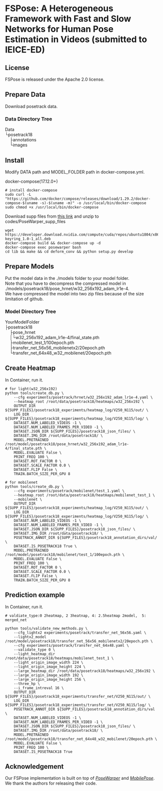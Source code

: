# FSPose: A Heterogeneous Framework with Fast and Slow Networks for Human Pose Estimation in Videos (submitted to IEICE-ED)

## License
FSPose is released under the Apache 2.0 license.
## Prepare Data
Download posetrack data.
### Data Directory Tree
Data  
└posetrack18  
&nbsp;&nbsp;&nbsp;&nbsp;├annotations  
&nbsp;&nbsp;&nbsp;&nbsp;└images  

<!--
Posetack17's images are needed to rename to renamed_images with [this script](https://github.com/facebookresearch/DetectAndTrack/blob/master/tools/gen_posetrack_json.py).
-->
## Install
Modify DATA path and MODEL_FOLDER path in docker-compose.yml.

docker-compose(17.12.0+)
```
# install docker-compose
sudo curl -L "https://github.com/docker/compose/releases/download/1.29.2/docker-compose-$(uname -s)-$(uname -m)" -o /usr/local/bin/docker-compose
sudo chmod +x /usr/local/bin/docker-compose
```

Download supp files from [this link](https://www.dropbox.com/s/ygfy6r8nitoggfq/PoseWarper_supp_files.zip?dl=0) and unzip to codes/PoseWarper_supp_files
```
wget https://developer.download.nvidia.com/compute/cuda/repos/ubuntu1804/x86_64/cuda-keyring_1.0-1_all.deb
docker-compose build && docker-compose up -d
docker-compose exec posewarper bash
cd lib && make && cd deform_conv && python setup.py develop
```

## Prepare Models
Put the model data in the ./models folder to your model folder.\
Note that you have to decompress the compressed model in ./models/posetrack18/pose_hrnet/w32_256x192_adam_lr1e-4.\
We have compressed the model into two zip files because of the size limitation of github.
### Model Directory Tree
YourModelFolder  
├posetrack18  
&nbsp;&nbsp;&nbsp;&nbsp;├pose_hrnet  
&nbsp;&nbsp;&nbsp;&nbsp;│└w32_256x192_adam_lr1e-4/final_state.pth  
&nbsp;&nbsp;&nbsp;&nbsp;├mobilenet_test_1/100epoch.pth  
&nbsp;&nbsp;&nbsp;&nbsp;├transfer_net_56x56_mobilenetx2/20epoch.pth  
&nbsp;&nbsp;&nbsp;&nbsp;└transfer_net_64x48_w32_mobilenet/20epoch.pth  

## Create Heatmap
In Container, run it.

```
# for light(w32_256x192)
python tools/create_db.py \
    --cfg experiments/posetrack/hrnet/w32_256x192_adam_lr1e-4.yaml \
    --heatmap_root /root/data/posetrack18/heatmaps/w32_256x192 \
    OUTPUT_DIR ${SUPP_FILES}/posetrack18_experiments/heatmap_log/V250_N115/out/ \
    LOG_DIR ${SUPP_FILES}/posetrack18_experiments/heatmap_log/V250_N115/log/ \
    DATASET.NUM_LABELED_VIDEOS -1 \
    DATASET.NUM_LABELED_FRAMES_PER_VIDEO -1 \
    DATASET.JSON_DIR ${SUPP_FILES}/posetrack18_json_files/ \
    DATASET.IMG_DIR /root/data/posetrack18/ \
    MODEL.PRETRAINED /root/model/posetrack18/pose_hrnet/w32_256x192_adam_lr1e-4/final_state.pth \
    MODEL.EVALUATE False \
    PRINT_FREQ 100 \
    DATASET.ROT_FACTOR 0 \
    DATASET.SCALE_FACTOR 0.0 \
    DATASET.FLIP False \
    TRAIN.BATCH_SIZE_PER_GPU 8

# for mobilenet
python tools/create_db.py \
    --cfg experiments/posetrack/mobilenet/test_1.yaml \
    --heatmap_root /root/data/posetrack18/heatmaps/mobilenet_test_1 \
    --mobilenet \
    OUTPUT_DIR ${SUPP_FILES}/posetrack18_experiments/heatmap_log/V250_N115/out/ \
    LOG_DIR ${SUPP_FILES}/posetrack18_experiments/heatmap_log/V250_N115/log/ \
    DATASET.NUM_LABELED_VIDEOS -1 \
    DATASET.NUM_LABELED_FRAMES_PER_VIDEO -1 \
    DATASET.JSON_DIR ${SUPP_FILES}/posetrack18_json_files/ \
    DATASET.IMG_DIR /root/data/posetrack18/ \
    POSETRACK_ANNOT_DIR ${SUPP_FILES}/posetrack18_annotation_dirs/val/ \
    DATASET.IS_POSETRACK18 True \
    MODEL.PRETRAINED /root/model/posetrack18/mobilenet/test_1/100epoch.pth \
    MODEL.EVALUATE False \
    PRINT_FREQ 100 \
    DATASET.ROT_FACTOR 0 \
    DATASET.SCALE_FACTOR 0.0 \
    DATASET.FLIP False \
    TRAIN.BATCH_SIZE_PER_GPU 8
```

## Prediction example
In Container, run it.

```
# valdiate_type:0 2heatmap, 2 3heatnap, 4: 2.5heatmap 2model,  5: merged_net

python tools/validate_new_methods.py \
    --cfg_lightx2 experiments/posetrack/transfer_net_56x56.yaml \
    --lightx2_model /root/model/posetrack18/transfer_net_56x56_mobilenetx2/20epoch.pth \
    --cfg experiments/posetrack/transfer_net_64x48.yaml \
    --validate_type 0 \
    --light_heatmap_dir /root/data/posetrack18/heatmaps/mobilenet_test_1 \
    --light_origin_image_width 224 \
    --light_origin_image_height 224 \
    --large_heatmap_dir /root/data/posetrack18/heatmaps/w32_256x192 \
    --large_origin_image_width 192 \
    --large_origin_image_height 256 \
    --three_hp \
    --i_frame_intreval 16 \
    OUTPUT_DIR ${SUPP_FILES}/posetrack18_experiments/transfer_net/V250_N115/out/ \
    LOG_DIR ${SUPP_FILES}/posetrack18_experiments/transfer_net/V250_N115/log/ \
    POSETRACK_ANNOT_DIR ${SUPP_FILES}/posetrack18_annotation_dirs/val \
    DATASET.NUM_LABELED_VIDEOS -1 \
    DATASET.NUM_LABELED_FRAMES_PER_VIDEO -1 \
    DATASET.JSON_DIR ${SUPP_FILES}/posetrack18_json_files/ \
    DATASET.IMG_DIR /root/data/posetrack18/ \
    MODEL.PRETRAINED /root/model/posetrack18/transfer_net_64x48_w32_mobilenet/20epoch.pth \
    MODEL.EVALUATE False \
    PRINT_FREQ 100 \
    DATASET.IS_POSETRACK18 True
```

## Acknowledgement

Our FSPose implementation is built on top of [*PoseWarper*](https://github.com/facebookresearch/PoseWarper) and [*MobilePose*](https://github.com/YuliangXiu/MobilePose). We thank the authors for releasing their code.


